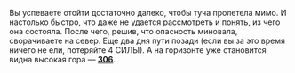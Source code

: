 Вы успеваете отойти достаточно далеко, чтобы туча пролетела мимо. И настолько быстро, что даже не удается рассмотреть и понять, из чего она состояла. После чего, решив, что опасность миновала, сворачиваете на север. Еще два дня пути позади (если вы за это время ничего не ели, потеряйте 4 СИЛЫ). А на горизонте уже становится видна высокая гора — [**306**](#n_306).

